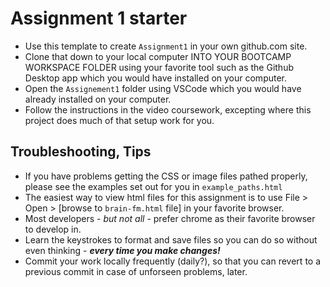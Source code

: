 # Assignment 1 starter

- Use this template to create `Assignment1` in your own github.com site.
- Clone that down to your local computer INTO YOUR BOOTCAMP WORKSPACE FOLDER using your favorite tool such as the Github Desktop app which you would have installed on your computer.
- Open the `Assignement1` folder using VSCode which you would have already installed on your computer.
- Follow the instructions in the video coursework, excepting where this project does much of that setup work for you.

## Troubleshooting, Tips

- If you have problems getting the CSS or image files pathed properly, please see the examples set out for you in `example_paths.html`
- The easiest way to view html files for this assignment is to use 
File > Open > [browse to `brain-fm.html` file] in your favorite browser.
- Most developers - _but not all_ - prefer chrome as their favorite browser to develop in.
- Learn the keystrokes to format and save files so you can do so without even thinking - _**every time you make changes!**_
- Commit your work locally frequently (daily?), so that you can revert to a previous commit in case of unforseen problems, later.